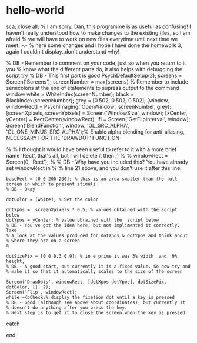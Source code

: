 # hello-world
sca;
close all;
% I am sorry, Dan, this programme is as useful as confusing! I haven't really understood how to make changes to the existing files, so I am afraid 
% we will have to work on new files everytime until next time we meet! -.-
% here some changes and I hope I have done the homework 3, again I couldn't display..don't understand why!


% DB - Remember to comment on your code, just so when you return to it you
% know what the different parts do, it also helps with debugging the script
try
    % DB - This first part is good
    PsychDefaultSetup(2);
    screens = Screen('Screens');
    screenNumber = max(screens) % Remember to include semicolons at the end of statements to supress output to the command window
    white = WhiteIndex(screenNumber);
    black = BlackIndex(screenNumber);
    grey = [0.502, 0.502, 0.502];
    [window, windowRect] = PsychImaging('OpenWindow', screenNumber, grey);
    [screenXpixels, screenYpixels] = Screen('WindowSize', window);
    [xCenter, yCenter] = RectCenter(windowRect);
    ifi = Screen('GetFlipInterval', window);
    Screen('BlendFunction', window, 'GL_SRC_ALPHA', 'GL_ONE_MINUS_SRC_ALPHA');% Enable alpha blending for anti-aliasing, NECESSARY FOR THE 'DRAWDOT' FUNCTION
    
%   % I thought it would have been useful to refer to it with a more brief name 'Rect', that's all, but I will delete it then ;)
%   % windowRect = Screen(0, 'Rect');
%     % DB - Why have you included this? You have already set windowRect in
%     % line 21 above, and you don't use it after this line.
    
    baseRect = [0 0 200 200]; % this is an area smaller than the full screen in which to present stimuli
    % DB - Okay
    
    dotColor = [white]; % Set the color
    
    dotXpos =  screenXpixels * 0.5; % values obtained with the script below
    dotYpos = yCenter; % value obrained with the  script below
    % DB - You've got the idea here, but not implimented it correctly. Take
    % a look at the values produced for dotXpos & dotYpos and think about
    % where they are on a screen
    %
    
    dotSizePix = [0 0 0.3 0.9]; % in e prime it was 3% width  and  9% height,
    % DB - A good start, but currently it is a fixed value. So now try and
    % make it so that it automatically scales to the size of the screen
    
    Screen('DrawDots', windowRect, [dotXpos dotYpos], dotSizePix, dotColor, [], 2);
    Screen('Flip', windowRect);   
    while ~KbCheck;% display the fixation dot until a key is pressed
    % DB - Good (although see above about coordinates), but currently it
    % doesn't do anything after you press the key.
    % Next step is to get it to close the screen when the key is pressed
catch
    
end
